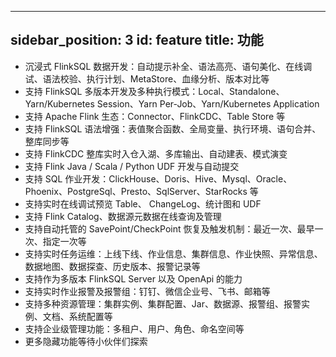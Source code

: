 ---

sidebar_position: 3
id: feature
title: 功能
---------

- 沉浸式 FlinkSQL 数据开发：自动提示补全、语法高亮、语句美化、在线调试、语法校验、执行计划、MetaStore、血缘分析、版本对比等
- 支持 FlinkSQL 多版本开发及多种执行模式：Local、Standalone、Yarn/Kubernetes  Session、Yarn Per-Job、Yarn/Kubernetes  Application
- 支持 Apache Flink 生态：Connector、FlinkCDC、Table Store 等
- 支持 FlinkSQL 语法增强：表值聚合函数、全局变量、执行环境、语句合并、整库同步等
- 支持 FlinkCDC 整库实时入仓入湖、多库输出、自动建表、模式演变
- 支持 Flink Java / Scala / Python UDF 开发与自动提交
- 支持 SQL 作业开发：ClickHouse、Doris、Hive、Mysql、Oracle、Phoenix、PostgreSql、Presto、SqlServer、StarRocks 等
- 支持实时在线调试预览 Table、 ChangeLog、统计图和 UDF
- 支持 Flink Catalog、数据源元数据在线查询及管理
- 支持自动托管的 SavePoint/CheckPoint 恢复及触发机制：最近一次、最早一次、指定一次等
- 支持实时任务运维：上线下线、作业信息、集群信息、作业快照、异常信息、数据地图、数据探查、历史版本、报警记录等
- 支持作为多版本 FlinkSQL Server 以及 OpenApi 的能力
- 支持实时作业报警及报警组：钉钉、微信企业号、飞书、邮箱等
- 支持多种资源管理：集群实例、集群配置、Jar、数据源、报警组、报警实例、文档、系统配置等
- 支持企业级管理功能：多租户、用户、角色、命名空间等
- 更多隐藏功能等待小伙伴们探索

